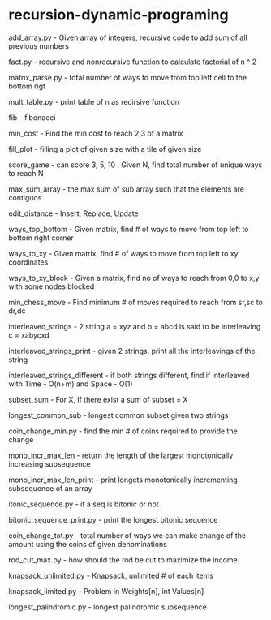 # recursion-dynamic-programing

add_array.py - Given array of integers, recursive code to add sum of all previous numbers
 
fact.py - recursive and nonrecursive function to calculate factorial of n ^ 2
 
matrix_parse.py - total number of ways to move from top left cell to the bottom rigt 
 
mult_table.py - print table of n as recirsive function
 
fib - fibonacci
 
min_cost - Find the min cost to reach 2,3 of a matrix
 
fill_plot - filling a plot of given size with a tile of given size
 
score_game - can score 3, 5, 10 . Given N, find total number of unique ways to reach N
 
max_sum_array - the max sum of sub array such that the elements are contiguos
 
edit_distance - Insert, Replace, Update 

ways_top_bottom - Given matrix, find # of ways to move from top left to bottom right corner

ways_to_xy - Given matrix, find # of ways to move from top left to xy coordinates

ways_to_xy_block - Given a matrix, find no of ways to reach from 0,0 to x,y with some nodes blocked

min_chess_move - Find minimum # of moves required to reach from sr,sc to dr,dc

interleaved_strings - 2 string a = xyz and b = abcd is said to be interleaving c = xabycxd

interleaved_strings_print - given 2 strings, print all the interleavings of the string

interleaved_strings_different - if both strings different, find if interleaved with Time - O(n+m) and  Space - O(1)

subset_sum - For X, if there exist a sum of subset = X

longest_common_sub - longest common subset given two strings

coin_change_min.py - find the min # of coins required to provide the change

mono_incr_max_len - return the length of the largest monotonically increasing subsequence

mono_incr_max_len_print - print longets monotonically incrementing subsequence of an array

itonic_sequence.py - if a seq is bitonic or not

bitonic_sequence_print.py - print the longest bitonic sequence

coin_change_tot.py - total number of ways we can make change of the amount using the coins of given denominations

rod_cut_max.py - how should the rod be cut to maximize the income

knapsack_unlimited.py - Knapsack, unlimited # of each items

knapsack_limited.py - Problem in Weights[n], int Values[n]

longest_palindromic.py - longest palindromic subsequence

